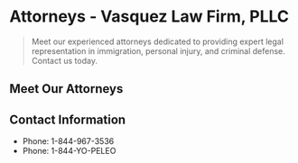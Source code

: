 # Attorneys - Vasquez Law Firm, PLLC

> Meet our experienced attorneys dedicated to providing expert legal representation in immigration, personal injury, and criminal defense. Contact us today.

## Meet Our Attorneys

## Contact Information

- Phone: 1-844-967-3536
- Phone: 1-844-YO-PELEO
